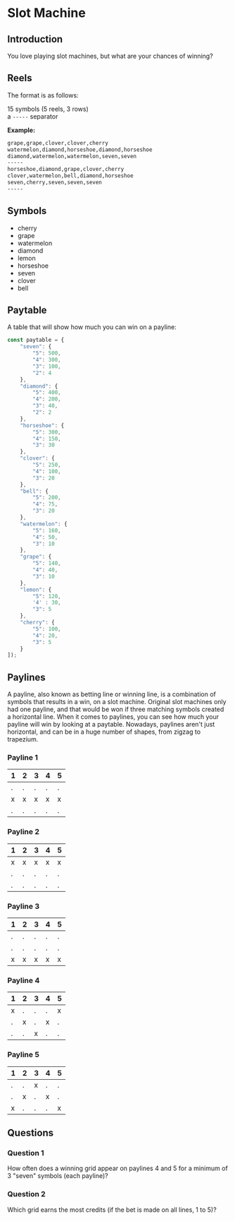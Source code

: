 # Slot Machine

## Introduction

You love playing slot machines, but what are your chances of winning?

## Reels

The format is as follows:

15 symbols (5 reels, 3 rows)<br>
a `-----` separator<br>

__Example:__

```bash
grape,grape,clover,clover,cherry
watermelon,diamond,horseshoe,diamond,horseshoe
diamond,watermelon,watermelon,seven,seven
-----
horseshoe,diamond,grape,clover,cherry
clover,watermelon,bell,diamond,horseshoe
seven,cherry,seven,seven,seven
-----
```

## Symbols

* cherry
* grape
* watermelon
* diamond
* lemon
* horseshoe
* seven
* clover
* bell

## Paytable

A table that will show how much you can win on a payline:

```javascript
const paytable = {
    "seven": {
        "5": 500,
        "4": 300,
        "3": 100,
        "2": 4
    },
    "diamond": {
        "5": 400,
        "4": 200,
        "3": 40,
        "2": 2
    },
    "horseshoe": {
        "5": 300,
        "4": 150,
        "3": 30
    },
    "clover": {
        "5": 250,
        "4": 100,
        "3": 20
    },
    "bell": {
        "5": 200,
        "4": 75,
        "3": 20
    },
    "watermelon": {
        "5": 160,
        "4": 50,
        "3": 10
    },
    "grape": {
        "5": 140,
        "4": 40,
        "3": 10
    },
    "lemon": {
        "5": 120,
        '4' : 30,
        "3": 5
    },
    "cherry": {
        "5": 100,
        "4": 20,
        "3": 5
    }
]);
```

## Paylines

A payline, also known as betting line or winning line, is a combination of symbols that results in a win, on a slot machine. Original slot machines only had one payline, and that would be won if three matching symbols created a horizontal line. When it comes to paylines, you can see how much your payline will win by looking at a paytable. Nowadays, paylines aren't just horizontal, and can be in a huge number of shapes, from zigzag to trapezium.

### Payline 1

| 1 | 2 | 3 | 4 | 5 |
|---|---|---|---|---|
| . | . | . | . | . |
| x | x | x | x | x |
| . | . | . | . | . |

### Payline 2

| 1 | 2 | 3 | 4 | 5 |
|---|---|---|---|---|
| x | x | x | x | x |
| . | . | . | . | . |
| . | . | . | . | . |

### Payline 3

| 1 | 2 | 3 | 4 | 5 |
|---|---|---|---|---|
| . | . | . | . | . |
| . | . | . | . | . |
| x | x | x | x | x |

### Payline 4

| 1 | 2 | 3 | 4 | 5 |
|---|---|---|---|---|
| x | . | . | . | x |
| . | x | . | x | . |
| . | . | x | . | . |

### Payline 5

| 1 | 2 | 3 | 4 | 5 |
|---|---|---|---|---|
| . | . | x | . | . |
| . | x | . | x | . |
| x | . | . | . | x |

## Questions

### Question 1

How often does a winning grid appear on paylines 4 and 5 for a minimum of 3 "seven" symbols (each payline)?

### Question 2

Which grid earns the most credits (if the bet is made on all lines, 1 to 5)?